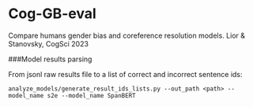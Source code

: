# Cog-GB-eval
Compare humans gender bias and coreference resolution models. Lior &amp; Stanovsky, CogSci 2023

###Model results parsing

From jsonl raw results file to a list of correct and incorrect sentence ids:

`analyze_models/generate_result_ids_lists.py --out_path <path> --model_name s2e --model_name SpanBERT`